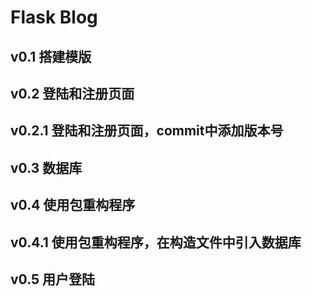 # Flask Blog
## v0.1 搭建模版
## v0.2 登陆和注册页面
## v0.2.1 登陆和注册页面，commit中添加版本号
## v0.3 数据库
## v0.4 使用包重构程序
## v0.4.1 使用包重构程序，在构造文件中引入数据库
## v0.5 用户登陆